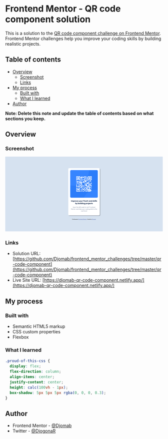 # Frontend Mentor - QR code component solution

This is a solution to the [QR code component challenge on Frontend Mentor](https://www.frontendmentor.io/challenges/qr-code-component-iux_sIO_H). Frontend Mentor challenges help you improve your coding skills by building realistic projects. 

## Table of contents

- [Overview](#overview)
  - [Screenshot](#screenshot)
  - [Links](#links)
- [My process](#my-process)
  - [Built with](#built-with)
  - [What I learned](#what-i-learned)
- [Author](#author)

**Note: Delete this note and update the table of contents based on what sections you keep.**

## Overview

### Screenshot

![](design/my_final_design.png)

### Links

- Solution URL: [https://github.com/Djomab/frontend_mentor_challenges/tree/master/qr-code-component](https://github.com/Djomab/frontend_mentor_challenges/tree/master/qr-code-component)
- Live Site URL: [https://djomab-qr-code-component.netlify.app/](https://djomab-qr-code-component.netlify.app/)

## My process

### Built with

- Semantic HTML5 markup
- CSS custom properties
- Flexbox

### What I learned

```css
.proud-of-this-css {
  display: flex;
  flex-direction: column;
  align-items: center;
  justify-content: center;
  height: calc(100vh - 1px);
  box-shadow: 5px 5px 5px rgba(0, 0, 0, 0.3);
}
```

## Author

- Frontend Mentor - [@Djomab](https://www.frontendmentor.io/profile/Djomab)
- Twitter - [@DjogonaR](https://twitter.com/DjogonaR)


